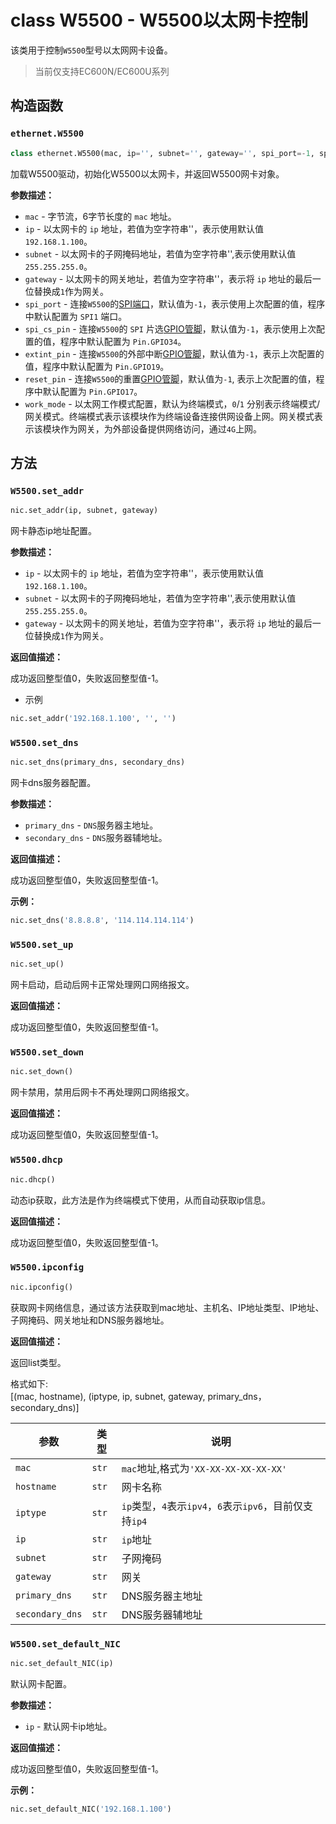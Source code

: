 # class W5500 - W5500以太网卡控制

该类用于控制`W5500`型号以太网网卡设备。

> 当前仅支持EC600N/EC600U系列


## 构造函数

### `ethernet.W5500`

```python
class ethernet.W5500(mac, ip='', subnet='', gateway='', spi_port=-1, spi_cs_pin=-1, extint_pin=-1, reset_pin=-1, work_mode=0)
```

加载W5500驱动，初始化W5500以太网卡，并返回W5500网卡对象。

**参数描述：**

- `mac` - 字节流，6字节长度的 `mac` 地址。
- `ip` - 以太网卡的 `ip` 地址，若值为空字符串''，表示使用默认值`192.168.1.100`。
- `subnet` - 以太网卡的子网掩码地址，若值为空字符串'',表示使用默认值`255.255.255.0`。
- `gateway` - 以太网卡的网关地址，若值为空字符串''，表示将 `ip` 地址的最后一位替换成`1`作为网关。
- `spi_port` - 连接`W5500`的[SPI端口](./machine.SPI.md)，默认值为`-1`，表示使用上次配置的值，程序中默认配置为 `SPI1` 端口。
- `spi_cs_pin` - 连接`W5500`的 `SPI` 片选[GPIO管脚](./machine.Pin.md)，默认值为`-1`，表示使用上次配置的值，程序中默认配置为 `Pin.GPIO34`。
- `extint_pin` - 连接`W5500`的外部中断[GPIO管脚](./machine.Pin.md)，默认值为`-1`，表示上次配置的值，程序中默认配置为 `Pin.GPIO19`。
- `reset_pin` - 连接`W5500`的重置[GPIO管脚](./machine.Pin.md)，默认值为`-1`, 表示上次配置的值，程序中默认配置为 `Pin.GPIO17`。
- `work_mode` - 以太网工作模式配置，默认为终端模式，`0`/`1` 分别表示终端模式/网关模式。终端模式表示该模块作为终端设备连接供网设备上网。网关模式表示该模块作为网关，为外部设备提供网络访问，通过`4G`上网。

## 方法

### `W5500.set_addr`
```python
nic.set_addr(ip, subnet, gateway)
```

网卡静态ip地址配置。

**参数描述：**

- `ip` - 以太网卡的 `ip` 地址，若值为空字符串''，表示使用默认值`192.168.1.100`。
- `subnet` - 以太网卡的子网掩码地址，若值为空字符串'',表示使用默认值`255.255.255.0`。
- `gateway` - 以太网卡的网关地址，若值为空字符串''，表示将 `ip` 地址的最后一位替换成`1`作为网关。

**返回值描述：**   

成功返回整型值0，失败返回整型值-1。

* 示例

```python
nic.set_addr('192.168.1.100', '', '')
```

### `W5500.set_dns`

```python
nic.set_dns(primary_dns, secondary_dns)
```

网卡dns服务器配置。

**参数描述：**

- `primary_dns` - `DNS`服务器主地址。
- `secondary_dns` - `DNS`服务器辅地址。

**返回值描述：**   

成功返回整型值0，失败返回整型值-1。

**示例：** 

```python
nic.set_dns('8.8.8.8', '114.114.114.114')
```

### `W5500.set_up`

```python
nic.set_up()
```

网卡启动，启动后网卡正常处理网口网络报文。

**返回值描述：**   

成功返回整型值0，失败返回整型值-1。

### `W5500.set_down`

```python
nic.set_down()
```

网卡禁用，禁用后网卡不再处理网口网络报文。

**返回值描述：**   

成功返回整型值0，失败返回整型值-1。

### `W5500.dhcp`

```python
nic.dhcp()
```

动态ip获取，此方法是作为终端模式下使用，从而自动获取ip信息。

**返回值描述：**   

成功返回整型值0，失败返回整型值-1。

### `W5500.ipconfig`

```python
nic.ipconfig()
```

获取网卡网络信息，通过该方法获取到mac地址、主机名、IP地址类型、IP地址、子网掩码、网关地址和DNS服务器地址。

**返回值描述：**   

返回list类型。

格式如下:  
[(mac, hostname), (iptype, ip, subnet, gateway, primary_dns，secondary_dns)]  

|  参数   | 类型  | 说明 |
| ---- | ---- |---------- |
| `mac`    | `str` | `mac`地址,格式为`'XX-XX-XX-XX-XX-XX'` |
| `hostname`| `str` | 网卡名称 |
| `iptype`  | `str` | `ip`类型，`4`表示`ipv4`，`6`表示`ipv6`，目前仅支持`ip4` |
| `ip`     | `str` | `ip`地址 |
| `subnet` | `str` | 子网掩码 |
| `gateway`| `str` | 网关 |
| `primary_dns`| `str` | DNS服务器主地址 |
| `secondary_dns`| `str` | DNS服务器辅地址 |

### `W5500.set_default_NIC`

```python
nic.set_default_NIC(ip)
```

默认网卡配置。

**参数描述：**

- `ip` - 默认网卡ip地址。

**返回值描述：**   

成功返回整型值0，失败返回整型值-1。

**示例：** 

```python
nic.set_default_NIC('192.168.1.100')
```
